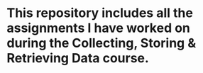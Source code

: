 # This repository includes all the assignments I have worked on during the Collecting, Storing & Retrieving Data course.
